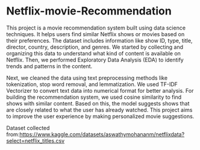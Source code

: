 # Netflix-movie-Recommendation
This project is a movie recommendation system built using data science techniques. It helps users find similar Netflix shows or movies based on their preferences. The dataset includes information like show ID, type, title, director, country, description, and genres. We started by collecting and organizing this data to understand what kind of content is available on Netflix. Then, we performed Exploratory Data Analysis (EDA) to identify trends and patterns in the content.

Next, we cleaned the data using text preprocessing methods like tokenization, stop word removal, and lemmatization. We used TF-IDF Vectorizer to convert text data into numerical format for better analysis. For building the recommendation system, we used cosine similarity to find shows with similar content. Based on this, the model suggests shows that are closely related to what the user has already watched. This project aims to improve the user experience by making personalized movie suggestions.

Dataset collected from:https://www.kaggle.com/datasets/aswathymohananm/netflixdata?select=netflix_titles.csv

                       
